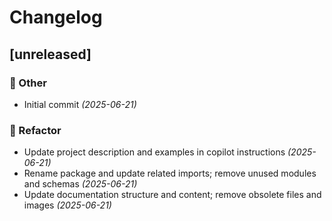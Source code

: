 # Changelog

## [unreleased]

### 💼 Other

- Initial commit _(2025-06-21)_

### 🚜 Refactor

- Update project description and examples in copilot instructions _(2025-06-21)_
- Rename package and update related imports; remove unused modules and schemas _(2025-06-21)_
- Update documentation structure and content; remove obsolete files and images _(2025-06-21)_
<!-- generated by git-cliff -->
